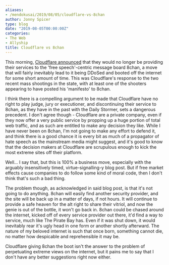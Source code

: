 ```yaml
---
aliases:
- /mendokusai/2019/08/05/cloudflare-vs-8chan
author: Jonny Spicer
type: blog
date: "2019-08-05T00:00:00Z"
categories:
- The Web
- Allyship
title: Cloudflare vs 8chan
---
```

This morning, [Cloudflare announced](https://new.blog.cloudflare.com/terminating-service-for-8chan/) that they would no longer be providing their services to the 'free speech'-centric message board 8chan, a move that will fairly inevitably lead to it being DDoSed and booted off the internet for some short amount of time. This was Cloudflare's response to the two recent mass shootings in the state, with at least one of the shooters appearing to have posted his 'manifesto' to 8chan.

I think there is a compelling argument to be made that Cloudflare have no right to play judge, jury or executioner, and discontinuing their service to 8chan, as they have in the past with the Daily Stormer, sets a dangerous precedent. I don't agree though - Cloudflare are a private company, even if they now offer a very public service by propping up a huge portion of total web traffic, and as such are entitled to make any decision they like. While I have never been on 8chan, I'm not going to make any effort to defend it, and think there is a good chance it is every bit as much of a propagator of hate speech as the mainstream media might suggest, and it's good to know that the decision makers at Cloudflare are scrupulous enough to kick the most extreme sites off their platform.

Well... I say that, but this is 100% a business move, especially with the arguably insensitively timed, virtue-signalling-y blog post. But if free market effects cause companies to do follow some kind of moral code, then I don't think that's such a bad thing.

The problem though, as acknowledged in said blog post, is that it's not going to do anything. 8chan will easily find another security provider, and the site will be back up in a matter of days, if not hours. It will continue to provide a safe heaven for the alt right to share their vitriol, and now the genie is out of the bottle, it won't go back in. 8chan could be chased around the internet, kicked off of every service provider out there, it'd find a way to service, much like The Pirate Bay has. Even if it was shut down, it would inevitably rear it's ugly head in one form or another shortly afterward. The nature of my beloved internet is such that once born, something cannot die, no matter how despicable and reprehensible it may be.

Cloudflare giving 8chan the boot isn't the answer to the problem of perpetuating extreme views on the internet, but it pains me to say that I don't have any better suggestions right now either.
